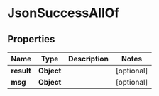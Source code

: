 

# JsonSuccessAllOf


## Properties

Name | Type | Description | Notes
------------ | ------------- | ------------- | -------------
**result** | **Object** |  |  [optional]
**msg** | **Object** |  |  [optional]




